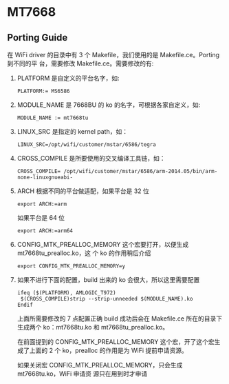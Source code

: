 # MT7668

## Porting Guide 

在 WiFi driver 的目录中有 3 个 Makefile，我们使用的是 Makefile.ce。Porting 到不同的平
台，需要修改 Makefile.ce。需要修改的有:

1. PLATFORM 是自定义的平台名字，如:
   
   ```
   PLATFORM:= MS6586
   ```

2. MODULE_NAME 是 7668BU 的 ko 的名字，可根据各家自定义，如:

   ```
   MODULE_NAME := mt7668tu
   ```

3. LINUX_SRC 是指定的 kernel path，如：

   ```
   LINUX_SRC=/opt/wifi/customer/mstar/6586/tegra
   ```

4. CROSS_COMPILE 是所要使用的交叉编译工具链，如：

   ```
   CROSS_COMPILE= /opt/wifi/customer/mstar/6586/arm-2014.05/bin/arm-none-linuxgnueabi-
   ```

5. ARCH 根据不同的平台做适配，如果平台是 32 位

   ```
   export ARCH:=arm 
   ```

   如果平台是 64 位

   ```
   export ARCH:=arm64
   ```

6. CONFIG_MTK_PREALLOC_MEMORY 这个宏要打开，以便生成 mt7668tu_prealloc.ko，这
个 ko 的作用稍后介绍

   ```
   export CONFIG_MTK_PREALLOC_MEMORY=y
   ```

7. 如果不进行下面的配置，build 出来的 ko 会很大，所以这里需要配置

   ```
   ifeq ($(PLATFORM), AMLOGIC_T972)
    $(CROSS_COMPILE)strip --strip-unneeded $(MODULE_NAME).ko
   Endif
   ```
   
   上面所需要修改的 7 点配置正确 build 成功后会在 Makefile.ce 所在的目录下生成两个
ko：mt7668tu.ko 和 mt7668tu_prealloc.ko。

   在前面提到的 CONFIG_MTK_PREALLOC_MEMORY 这个宏，开了这个宏生成了上面的 2
个 ko，prealloc 的作用是为 WiFi 提前申请资源。

   如果关闭宏 CONFIG_MTK_PREALLOC_MEMORY，只会生成 mt7668tu.ko，WiFi 申请资
源只在用到时才申请